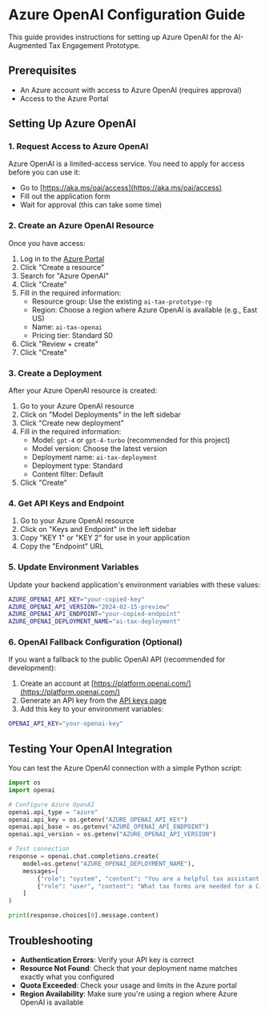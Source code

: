 # Azure OpenAI Configuration Guide

This guide provides instructions for setting up Azure OpenAI for the AI-Augmented Tax Engagement Prototype.

## Prerequisites

- An Azure account with access to Azure OpenAI (requires approval)
- Access to the Azure Portal

## Setting Up Azure OpenAI

### 1. Request Access to Azure OpenAI

Azure OpenAI is a limited-access service. You need to apply for access before you can use it:
- Go to [https://aka.ms/oai/access](https://aka.ms/oai/access)
- Fill out the application form
- Wait for approval (this can take some time)

### 2. Create an Azure OpenAI Resource

Once you have access:

1. Log in to the [Azure Portal](https://portal.azure.com)
2. Click "Create a resource"
3. Search for "Azure OpenAI"
4. Click "Create"
5. Fill in the required information:
   - Resource group: Use the existing `ai-tax-prototype-rg`
   - Region: Choose a region where Azure OpenAI is available (e.g., East US)
   - Name: `ai-tax-openai`
   - Pricing tier: Standard S0
6. Click "Review + create"
7. Click "Create"

### 3. Create a Deployment

After your Azure OpenAI resource is created:

1. Go to your Azure OpenAI resource
2. Click on "Model Deployments" in the left sidebar
3. Click "Create new deployment"
4. Fill in the required information:
   - Model: `gpt-4` or `gpt-4-turbo` (recommended for this project)
   - Model version: Choose the latest version
   - Deployment name: `ai-tax-deployment`
   - Deployment type: Standard
   - Content filter: Default
5. Click "Create"

### 4. Get API Keys and Endpoint

1. Go to your Azure OpenAI resource
2. Click on "Keys and Endpoint" in the left sidebar
3. Copy "KEY 1" or "KEY 2" for use in your application
4. Copy the "Endpoint" URL

### 5. Update Environment Variables

Update your backend application's environment variables with these values:

```bash
AZURE_OPENAI_API_KEY="your-copied-key"
AZURE_OPENAI_API_VERSION="2024-02-15-preview"
AZURE_OPENAI_API_ENDPOINT="your-copied-endpoint"
AZURE_OPENAI_DEPLOYMENT_NAME="ai-tax-deployment"
```

### 6. OpenAI Fallback Configuration (Optional)

If you want a fallback to the public OpenAI API (recommended for development):

1. Create an account at [https://platform.openai.com/](https://platform.openai.com/)
2. Generate an API key from the [API keys page](https://platform.openai.com/api-keys)
3. Add this key to your environment variables:

```bash
OPENAI_API_KEY="your-openai-key"
```

## Testing Your OpenAI Integration

You can test the Azure OpenAI connection with a simple Python script:

```python
import os
import openai

# Configure Azure OpenAI
openai.api_type = "azure"
openai.api_key = os.getenv("AZURE_OPENAI_API_KEY")
openai.api_base = os.getenv("AZURE_OPENAI_API_ENDPOINT")
openai.api_version = os.getenv("AZURE_OPENAI_API_VERSION")

# Test connection
response = openai.chat.completions.create(
    model=os.getenv("AZURE_OPENAI_DEPLOYMENT_NAME"),
    messages=[
        {"role": "system", "content": "You are a helpful tax assistant."},
        {"role": "user", "content": "What tax forms are needed for a C-Corporation?"}
    ]
)

print(response.choices[0].message.content)
```

## Troubleshooting

- **Authentication Errors**: Verify your API key is correct
- **Resource Not Found**: Check that your deployment name matches exactly what you configured
- **Quota Exceeded**: Check your usage and limits in the Azure portal
- **Region Availability**: Make sure you're using a region where Azure OpenAI is available
